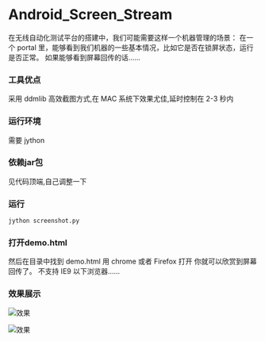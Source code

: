 Android_Screen_Stream
=====================

在无线自动化测试平台的搭建中，我们可能需要这样一个机器管理的场景：
在一个 portal 里，能够看到我们机器的一些基本情况，比如它是否在锁屏状态，运行是否正常。
如果能够看到屏幕回传的话......

### 工具优点

采用 ddmlib 高效截图方式,在 MAC 系统下效果尤佳,延时控制在 2-3 秒内

### 运行环境

需要 jython

### 依赖jar包

见代码顶端,自己调整一下

### 运行

```python
jython screenshot.py
```

### 打开demo.html

然后在目录中找到 demo.html 用 chrome 或者 Firefox 打开
你就可以欣赏到屏幕回传了。
不支持 IE9 以下浏览器......

### 效果展示

![效果](ass.PNG)

![效果](ass2.PNG)
